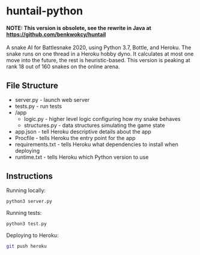 # huntail-python

#### NOTE: This version is obsolete, see the rewrite in Java at https://github.com/benkwokcy/huntail

A snake AI for Battlesnake 2020, using Python 3.7, Bottle, and Heroku. The snake runs on one thread in a Heroku hobby dyno. It calculates at most one move into the future, the rest is heuristic-based. This version is peaking at rank 18 out of 160 snakes on the online arena.

## File Structure

- server.py - launch web server
- tests.py - run tests
- /app
  - logic.py - higher level logic configuring how my snake behaves
  - structures.py - data structures simulating the game state
- app.json - tell Heroku descriptive details about the app
- Procfile - tells Heroku the entry point for the app
- requirements.txt - tells Heroku what dependencies to install when deploying
- runtime.txt - tells Heroku which Python version to use

## Instructions

Running locally:

```bash
python3 server.py
```

Running tests:

```bash
python3 test.py
```

Deploying to Heroku:

```bash
git push heroku
```
